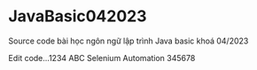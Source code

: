 # JavaBasic042023
Source code bài học ngôn ngữ lập trình Java basic khoá 04/2023

Edit code...1234 ABC
Selenium Automation 345678
